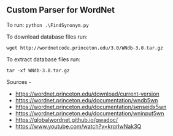 ## Custom Parser for WordNet

To run:
    ```
    python .\FindSynonym.py
    ```

To download database files run:

`wget http://wordnetcode.princeton.edu/3.0/WNdb-3.0.tar.gz`

To extract database files run:

`tar -xf WNdb-3.0.tar.gz`

Sources - 
- https://wordnet.princeton.edu/download/current-version
- https://wordnet.princeton.edu/documentation/wndb5wn 
- https://wordnet.princeton.edu/documentation/senseidx5wn
- https://wordnet.princeton.edu/documentation/wninput5wn
- https://globalwordnet.github.io/gwadoc/
- https://www.youtube.com/watch?v=krqrIwNak3Q
